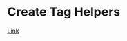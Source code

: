 # Create Tag Helpers

[Link](https://docs.microsoft.com/en-us/aspnet/core/mvc/views/tag-helpers/authoring?view=aspnetcore-2.2)